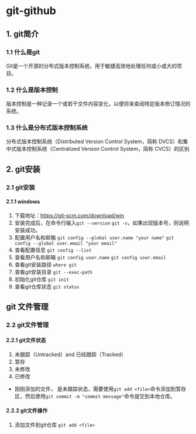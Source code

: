 # git-github

## 1. git简介
### 1.1 什么是git
Git是一个开源的分布式版本控制系统，用于敏捷高效地处理任何或小或大的项目。

### 1.2 什么是版本控制
版本控制是一种记录一个或若干文件内容变化，以便将来查阅特定版本修订情况的系统。

### 1.3 什么是分布式版本控制系统
分布式版本控制系统（Distributed Version Control System，简称 DVCS）和集中式版本控制系统（Centralized Version Control System，简称 CVCS）的区别

## 2. git安装
### 2.1 git安装
#### 2.1.1 windows
1. 下载地址：https://git-scm.com/download/win
2. 安装完成后，在命令行输入`git --version` `git -v`，如果出现版本号，则说明安装成功。
3. 配置用户名和邮箱 `git config --global user.name "your name"` `git config --global user.email "your email"`
4. 查看配置信息 `git config --list`
5. 查看用户名和邮箱 `git config user.name` `git config user.email`
6. 查看git安装路径 `where git`
7. 查看git安装目录 `git --exec-path`
8. 初始化git仓库 `git init`
9. 查看git仓库状态 `git status`

## git 文件管理
### 2.2 git文件管理
#### 2.2.1 git文件状态
1. 未跟踪（Untracked）and 已经跟踪（Tracked）
2.  暂存
3.  未修改
4.  已修改
- 刚刚添加的文件， 是未跟踪状态，需要使用`git add <file>`命令添加到暂存区，然后使用`git commit -m "commit message"`命令提交到本地仓库。

#### 2.2.2 git文件操作
1. 添加文件到git仓库 `git add <file>`